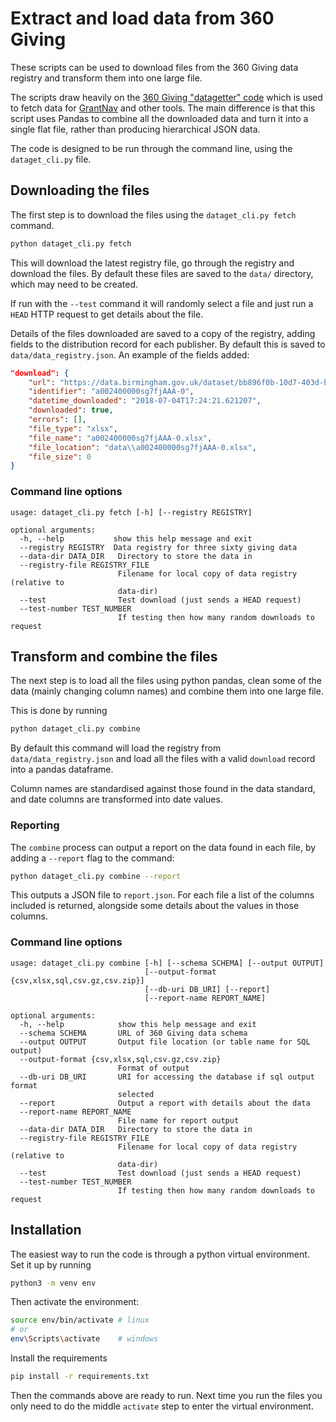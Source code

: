 # Extract and load data from 360 Giving

These scripts can be used to download files from the 360 Giving data registry
and transform them into one large file.

The scripts draw heavily on the [360 Giving "datagetter" code](https://github.com/ThreeSixtyGiving/datagetter)
which is used to fetch data for [GrantNav](http://grantnav.threesixtygiving.org/) and other tools.
The main difference is that this script uses Pandas to combine all the downloaded data and turn
it into a single flat file, rather than producing hierarchical JSON data.

The code is designed to be run through the command line, using the `dataget_cli.py` file.

## Downloading the files

The first step is to download the files using the `dataget_cli.py fetch` command.

```bash
python dataget_cli.py fetch
```

This will download the latest registry file, go through the registry and download
the files. By default these files are saved to the `data/` directory, which may
need to be created.

If run with the `--test` command it will randomly select a file and just run a 
`HEAD` HTTP request to get details about the file.

Details of the files downloaded are saved to a copy of the registry, adding fields
to the distribution record for each publisher. By default this is saved to 
`data/data_registry.json`. An example of the fields added:

```json
"download": {
    "url": "https://data.birmingham.gov.uk/dataset/bb896f0b-10d7-403d-bad4-cc147349c380/resource/6ff023e2-947a-4eb9-bd67-0cdd2c7163dc/download/ssystemsgovernancetransparencygrants360-giving-bcc-data_2014-17-v2.xlsx",
    "identifier": "a002400000sg7fjAAA-0",
    "datetime_downloaded": "2018-07-04T17:24:21.621207",
    "downloaded": true,
    "errors": [],
    "file_type": "xlsx",
    "file_name": "a002400000sg7fjAAA-0.xlsx",
    "file_location": "data\\a002400000sg7fjAAA-0.xlsx",
    "file_size": 0
}
```

### Command line options

```
usage: dataget_cli.py fetch [-h] [--registry REGISTRY]

optional arguments:
  -h, --help           show this help message and exit
  --registry REGISTRY  Data registry for three sixty giving data
  --data-dir DATA_DIR   Directory to store the data in
  --registry-file REGISTRY_FILE
                        Filename for local copy of data registry (relative to
                        data-dir)
  --test                Test download (just sends a HEAD request)
  --test-number TEST_NUMBER
                        If testing then how many random downloads to request

```

## Transform and combine the files

The next step is to load all the files using python pandas, clean some
of the data (mainly changing column names) and combine them into one 
large file.

This is done by running

```bash
python dataget_cli.py combine
```

By default this command will load the registry from `data/data_registry.json`
and load all the files with a valid `download` record into a pandas dataframe.

Column names are standardised against those found in the data standard, and
date columns are transformed into date values.

### Reporting

The `combine` process can output a report on the data found in each file, by
adding a `--report` flag to the command:

```bash
python dataget_cli.py combine --report
```

This outputs a JSON file to `report.json`. For each file a list of the columns
included is returned, alongside some details about the values in those columns.

### Command line options

```
usage: dataget_cli.py combine [-h] [--schema SCHEMA] [--output OUTPUT]
                              [--output-format {csv,xlsx,sql,csv.gz,csv.zip}]
                              [--db-uri DB_URI] [--report]
                              [--report-name REPORT_NAME]

optional arguments:
  -h, --help            show this help message and exit
  --schema SCHEMA       URL of 360 Giving data schema
  --output OUTPUT       Output file location (or table name for SQL output)
  --output-format {csv,xlsx,sql,csv.gz,csv.zip}
                        Format of output
  --db-uri DB_URI       URI for accessing the database if sql output format
                        selected
  --report              Output a report with details about the data
  --report-name REPORT_NAME
                        File name for report output
  --data-dir DATA_DIR   Directory to store the data in
  --registry-file REGISTRY_FILE
                        Filename for local copy of data registry (relative to
                        data-dir)
  --test                Test download (just sends a HEAD request)
  --test-number TEST_NUMBER
                        If testing then how many random downloads to request
```

## Installation

The easiest way to run the code is through a python virtual environment. Set it
up by running

```bash
python3 -m venv env
```

Then activate the environment:

```bash
source env/bin/activate # linux
# or 
env\Scripts\activate    # windows
```

Install the requirements

```bash
pip install -r requirements.txt
```

Then the commands above are ready to run. Next time you run the files you only need to 
do the middle `activate` step to enter the virtual environment.
